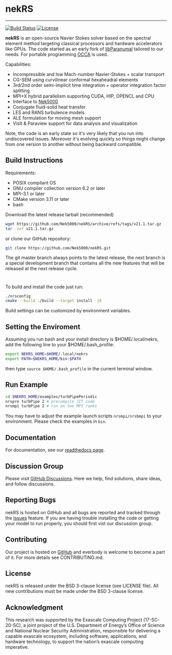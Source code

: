 # nekRS

-----------------

[![Build Status](https://travis-ci.com/Nek5000/nekRS.svg?branch=master)](https://travis-ci.com/Nek5000/nekRS)
[![License](https://img.shields.io/badge/License-BSD%203--Clause-orange.svg)](https://opensource.org/licenses/BSD-3-Clause)

**nekRS** is an open-source Navier Stokes solver based on the spectral element method targeting classical processors and hardware accelerators like GPUs. The code started as an early fork of [libParanumal](https://github.com/paranumal/libparanumal) tailored to our needs. For portable programming [OCCA](https://github.com/libocca/occa) is used.  

Capabilities:

* Incompressible and low Mach-number Navier-Stokes + scalar transport 
* CG-SEM using curvilinear conformal hexaheadral elements 
* 3rd/2nd order semi-implicit time integration + operator integration factor splitting
* MPI+X hybrid parallelism supporting CUDA, HIP, OPENCL and CPU
* Interface to [Nek5000](https://github.com/Nek5000/Nek5000) 
* Conjugate fluid-solid heat transfer
* LES and RANS turbulence models
* ALE formulation for moving mesh support
* VisIt & Paraview support for data analysis and visualization

Note, the code is an early state so it's very likely that you run into undiscovered issues. Moreover it's evolving quickly so things might change from one version to another without being backward compatible. 


## Build Instructions

Requirements:
* POSIX compilant OS
* GNU compiler collection version 6.2 or later
* MPI-3.1 or later
* CMake version 3.11 or later
* bash

Download the latest release tarball (recommended)

```sh
wget https://github.com/Nek5000/nekRS/archive/refs/tags/v21.1.tar.gz 
tar -zxf v21.1.tar.gz 
```

or clone our GitHub repository:

```sh
git clone https://github.com/Nek5000/nekRS.git
```
The git master branch always points to the latest release, the next branch
is a special development branch that contains all the new features that will be released at the next release cycle.

#
To build and install the code just run:

```sh
./nrsconfig
cmake --build ./build --target install -j8
```
Build settings can be customized by environment variables. 


## Setting the Enviroment

Assuming you run bash and your install directory is $HOME/.local/nekrs, 
add the following line to your $HOME/.bash_profile:

```sh
export NEKRS_HOME=$HOME/.local/nekrs
export PATH=$NEKRS_HOME/bin:$PATH
```
then type `source $HOME/.bash_profile` in the current terminal window. 

## Run Example

```sh
cd $NEKRS_HOME/examples/turbPipePeriodic
nrspre turbPipe 2 # precompile JIT code
nrsmpi turbPipe 2 # run on two MPI ranks
```
You may have to adjust the example launch scripts `nrsmpi/nrsbmpi` to your environment.
Please check the examples in `bin`.

## Documentation
For documentation, see our [readthedocs page](https://nekrs.readthedocs.io/en/latest/).

## Discussion Group
Please visit [GitHub Discussions](https://github.com/Nek5000/nekRS/discussions). Here we help, find solutions, share ideas, and follow discussions.

## Reporting Bugs
nekRS is hosted on GitHub and all bugs are reported and tracked through the [Issues](https://github.com/Nek5000/nekRS/issues) feature. If you are having trouble installing the code or getting your model to run properly, you should first vist our discussion group.

## Contributing
Our project is hosted on [GitHub](https://github.com/Nek5000/nekRS) and everbody is welcome to become a part of it.
For more details see CONTRIBUTING.md.

## License
nekRS is released under the BSD 3-clause license (see LICENSE file). 
All new contributions must be made under the BSD 3-clause license.

## Acknowledgment
This research was supported by the Exascale Computing Project (17-SC-20-SC), 
a joint project of the U.S. Department of Energy’s Office of Science and National Nuclear Security 
Administration, responsible for delivering a capable exascale ecosystem, including software, 
applications, and hardware technology, to support the nation’s exascale computing imperative. 
